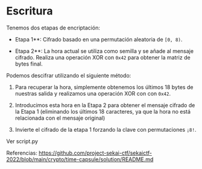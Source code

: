 # Escritura

Tenemos dos etapas de encriptación:

- Etapa 1**: Cifrado basado en una permutación aleatoria de `[0, 8)`.

- Etapa 2**: La hora actual se utiliza como semilla y se añade al mensaje cifrado. Realiza una operación XOR con `0x42` para obtener la matriz de bytes final.

Podemos descifrar utilizando el siguiente método:

1. Para recuperar la hora, simplemente obtenemos los últimos 18 bytes de nuestras salida y realizamos una operación XOR con con `0x42`.

2. Introducimos esta hora en la Etapa 2 para obtener el mensaje cifrado de la Etapa 1 (eliminando los últimos 18 caracteres, ya que la hora no está relacionada con el mensaje original)

3. Invierte el cifrado de la etapa 1 forzando la clave con permutaciones `¡8!`.

Ver script.py

Referencias: https://github.com/project-sekai-ctf/sekaictf-2022/blob/main/crypto/time-capsule/solution/README.md